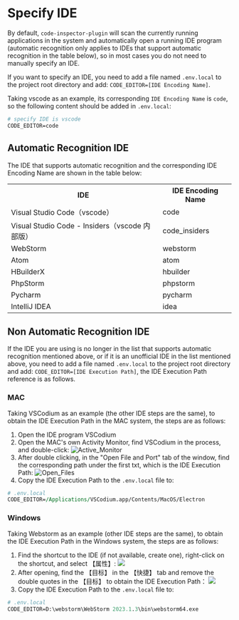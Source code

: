 # Specify IDE

By default, `code-inspector-plugin` will scan the currently running applications in the system and automatically open a running IDE program (automatic recognition only applies to IDEs that support automatic recognition in the table below), so in most cases you do not need to manually specify an IDE.

If you want to specify an IDE, you need to add a file named `.env.local` to the project root directory and add: `CODE_EDITOR=[IDE Encoding Name]`.

Taking vscode as an example, its corresponding `IDE Encoding Name` is `code`, so the following content should be added in `.env.local`:

```perl
# specify IDE is vscode
CODE_EDITOR=code
```

## Automatic Recognition IDE

The IDE that supports automatic recognition and the corresponding IDE Encoding Name are shown in the table below:

<table>
    <tr>
        <th>IDE</th>
        <th>IDE Encoding Name</th>
    </tr>
    <tr>
        <td>Visual Studio Code（vscode）</td>
        <td>code</td>
    </tr>
    <tr>
        <td>Visual Studio Code - Insiders（vscode 内部版）</td>
        <td>code_insiders</td>
    </tr>
    <tr>
        <td>WebStorm</td>
        <td>webstorm</td>
    </tr>
    <tr>
        <td>Atom</td>
        <td>atom</td>
    </tr>
    <tr>
        <td>HBuilderX</td>
        <td>hbuilder</td>
    </tr>
    <tr>
        <td>PhpStorm</td>
        <td>phpstorm</td>
    </tr>
    <tr>
        <td>Pycharm</td>
        <td>pycharm</td>
    </tr>
    <tr>
        <td>IntelliJ IDEA</td>
        <td>idea</td>
    </tr>
</table>

## Non Automatic Recognition IDE

If the IDE you are using is no longer in the list that supports automatic recognition mentioned above, or if it is an unofficial IDE in the list mentioned above, you need to add a file named `.env.local` to the project root directory and add: `CODE_EDITOR=[IDE Execution Path]`, the IDE Execution Path reference is as follows.

### MAC

Taking VSCodium as an example (the other IDE steps are the same), to obtain the IDE Execution Path in the MAC system, the steps are as follows:

1. Open the IDE program VSCodium
2. Open the MAC's own Activity Monitor, find VSCodium in the process, and double-click:
   ![Active_Monitor](https://github.com/zh-lx/code-inspector/assets/73059627/17d65dc1-82ff-439f-aeba-8e3056cd2a1b)
3. After double clicking, in the "Open File and Port" tab of the window, find the corresponding path under the first txt, which is the IDE Execution Path:
   ![Open_Files](https://github.com/zh-lx/code-inspector/assets/73059627/f27a61f4-1c57-4687-83c7-6078533d62b4)
4. Copy the IDE Execution Path to the `.env.local` file to:

```perl
# .env.local
CODE_EDITOR=/Applications/VSCodium.app/Contents/MacOS/Electron
```

### Windows

Taking Webstorm as an example (other IDE steps are the same), to obtain the IDE Execution Path in the Windows system, the steps are as follows:

1. Find the shortcut to the IDE (if not available, create one), right-click on the shortcut, and select 【属性】:
   <img src="https://github.com/zh-lx/code-inspector/assets/73059627/6db6899f-fec5-474a-bffb-de8a394df777" style="max-width: 400px" />
2. After opening, find the 【目标】 in the 【快捷】 tab and remove the double quotes in the 【目标】 to obtain the IDE Execution Path：
   <img src="https://github.com/zh-lx/code-inspector/assets/73059627/f5067697-a246-4566-a530-ca83f9803bf5" style="max-width: 400px" />
3. Copy the IDE Execution Path to the `.env.local` file to:

```perl
# .env.local
CODE_EDITOR=D:\webstorm\WebStorm 2023.1.3\bin\webstorm64.exe
```
